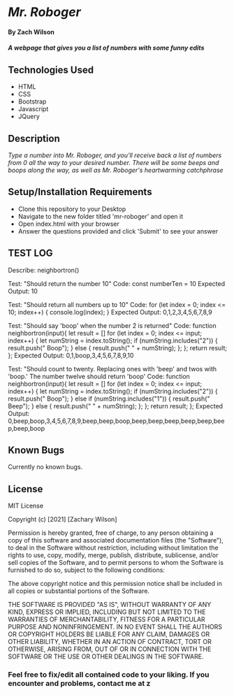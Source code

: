 # _Mr. Roboger_

#### By **Zach Wilson**

#### _A webpage that gives you a list of numbers with some funny edits_

## Technologies Used

* HTML
* CSS
* Bootstrap
* Javascript
* JQuery

## Description

_Type a number into Mr. Roboger, and you'll receive back a list of numbers from 0 all the way to your desired number. There will be some beeps and boops along the way, as well as Mr. Roboger's heartwarming catchphrase_

## Setup/Installation Requirements

* Clone this repository to your Desktop
* Navigate to the new folder titled 'mr-roboger' and open it
* Open index.html with your browser
* Answer the questions provided and click 'Submit' to see your answer

## TEST LOG


Describe: neighbortron()

Test: "Should return the number 10"
Code: 
const numberTen = 10
Expected Output: 10

Test: "Should return all numbers up to 10"
Code:
for (let index = 0; index <= 10; index++) {
    console.log(index);
}
Expected Output: 0,1,2,3,4,5,6,7,8,9

Test: "Should say 'boop' when the number 2 is returned"
Code:
function neighbortron(input){
  let result = []
  for (let index = 0; index <= input; index++) {
    let numString = index.toString();
    if (numString.includes("2")) {
      result.push(" Boop");
    } else {
      result.push(" " + numString);
    };
  };
  return result;
};
Expected Output: 0,1,boop,3,4,5,6,7,8,9,10

Test: "Should count to twenty. Replacing ones with 'beep' and twos with 'boop.' The number twelve should return 'boop'
Code:
function neighbortron(input){
  let result = []
  for (let index = 0; index <= input; index++) {
    let numString = index.toString();
    if (numString.includes("2")) {
      result.push(" Boop");
    } else if (numString.includes("1")) {
      result.push(" Beep");
    } else {
      result.push(" " + numString);
    };
  };
  return result;
};
Expected Output: 0,beep,boop,3,4,5,6,7,8,9,beep,beep,boop,beep,beep,beep,beep,beep,beep,beep,boop


## Known Bugs

Currently no known bugs.

## License

MIT License

Copyright (c) [2021] [Zachary Wilson]

Permission is hereby granted, free of charge, to any person obtaining a copy
of this software and associated documentation files (the "Software"), to deal
in the Software without restriction, including without limitation the rights
to use, copy, modify, merge, publish, distribute, sublicense, and/or sell
copies of the Software, and to permit persons to whom the Software is
furnished to do so, subject to the following conditions:

The above copyright notice and this permission notice shall be included in all
copies or substantial portions of the Software.

THE SOFTWARE IS PROVIDED "AS IS", WITHOUT WARRANTY OF ANY KIND, EXPRESS OR
IMPLIED, INCLUDING BUT NOT LIMITED TO THE WARRANTIES OF MERCHANTABILITY,
FITNESS FOR A PARTICULAR PURPOSE AND NONINFRINGEMENT. IN NO EVENT SHALL THE
AUTHORS OR COPYRIGHT HOLDERS BE LIABLE FOR ANY CLAIM, DAMAGES OR OTHER
LIABILITY, WHETHER IN AN ACTION OF CONTRACT, TORT OR OTHERWISE, ARISING FROM,
OUT OF OR IN CONNECTION WITH THE SOFTWARE OR THE USE OR OTHER DEALINGS IN THE
SOFTWARE.

### Feel free to fix/edit all contained code to your liking. If you encounter and problems, contact me at z